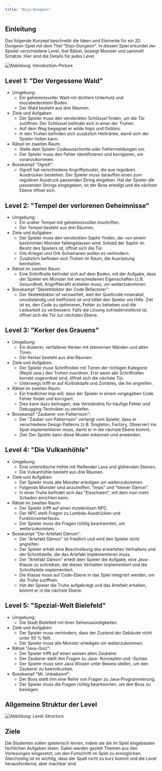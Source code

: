 ```yaml
---
title: "Dojo-Dungeon"
---
```


## Einleitung

Das folgende Konzept beschreibt die Ideen und Elemente für ein 2D Dungeon-Spiel mit dem
Titel "Dojo-Dungeon". In diesem Spiel erkundet der Spieler verschiedene Level,
löst Rätsel, besiegt Monster und sammelt Schätze. Hier sind die Details für jedes Level.

![Abbildung: Introduction-Picture](img/introduction_pic.png)

## Level 1: "Der Vergessene Wald"

- Umgebung:
    - Ein geheimnisvoller Wald mit dichtem
      Unterholz und moosbedecktem Boden.
    - Der Wald besteht aus drei Räumen.
- Ziele und Aufgaben:
    - Der Spieler muss den versteckten Schlüssel
      finden, um die Tür zuöffnen. Der Schlüssel
      befindet sich in einer der Truhen.
    - Auf dem Weg begegnet er wilde Imps und
      Goblins.
    - In den Truhen befinden sich zusätzlich
      Heiltränke, damit sich der Spieler heilen
      kann.
- Rätsel im zweiten Raum:
    - Stelle dem Spieler Codeausschnitte oder
      Fehlermeldungen vor.
    - Der Spieler muss den Fehler identifizieren
      und korrigieren, um voranzukommen.
- Bosskampf "OgreX":
    - OgreX hat verschiedene Angriffsmuster, die
      aus regulären Ausdrücken bestehen. Der
      Spieler muss daraufhin einen zum regulären
      Ausdruck passenden String eingeben. Hat
      der Spieler die passenden Strings eingegeben,
      ist der Boss erledigt und die nächste Ebene
      öffnet sich.

## Level 2: "Tempel der verlorenen Geheimnisse"

- Umgebung:
    - Ein uralter Tempel mit geheimnisvollen Inschriften.
    - Der Tempel besteht aus drei Räumen.
- Ziele und Aufgaben:
    - Der Spieler muss den versteckten Saphir
      finden, der von einem bestimmten Monster
      fallengelassen wird. Sobald der Saphir im
      Besitz des Spielers ist, öffnet sich die Tür.
    - Ork-Krieger und Ork-Schamanen wollen es
      verhindern.
    - Zusätzlich befinden sich Truhen im Raum,
      die Ausrüstung beinhalten.
- Rätsel im zweiten Raum:
    - Eine Schriftrolle befindet sich auf dem Boden,
      mit der Aufgabe, dass der Spieler
      ein Monster mit verschiedenen Eigenschaften
      (z.B. Gesundheit, Angriffskraft) erstellen
      muss, um weiterzukommen.
- Bosskampf "Skelettdoktor der Code Refactorer":
    - Der Skelettdoktor ist verzweifelt, weil der
      Quellcode miserabel, unvollständig und ineffizient ist und
      bittet den Spieler um Hilfe.
      Ziel ist es, den Code zu optimieren, Fehler
      zu beheben und die Lesbarkeit zu verbessern.
      Falls die Lösung zufriedenstellend ist, öffnet
      sich die Tür zur nächsten Ebene.

## Level 3: "Kerker des Grauens"

- Umgebung:
    - Ein düsterer, verfallener Kerker mit steinernen
      Wänden und alten Türen.
    - Der Kerker besteht aus drei Räumen.
- Ziele und Aufgaben:
    - Der Spieler muss Schriftrollen mit Tieren
      der richtigen Kategorie (Reptil usw.)
      den Truhen zuordnen. Erst wenn alle
      Schriftrollen korrekt zugeordnet sind, öffnet
      sich die nächste Tür.
    - Unterwegs trifft er auf Kürbisköpfe und
      Zombies, die ihn angreifen.
- Rätsel im zweiten Raum:
    - Ein friedlicher Imp will, dass der Spieler in
      einem vorgegeben Code Fehler findet und korrigiert.
    - Dies kann dazu beitragen, das Verständnis
      für häufige Fehler und Debugging-Techniken
      zu vertiefen.
- Bosskampf "Zauberer von Patternson":
    - Der "Zauber von Patternson" verlangt vom
      Spieler, dass er verschiedene Design Patterns
      (z.B. Singleton, Factory, Observer) ins Spiel
      implementieren muss, damit er in die nächste
      Ebene kommt.
    - Ziel: Der Spieler kann diese Muster erkennen
      und anwenden.

## Level 4: "Die Vulkanhöhle"

- Umgebung:
    - Eine unterirdische Höhle mit fließender Lava
      und glühenden Steinen.
    - Die Vulkanhöhle besteht aus drei Räumen.
- Ziele und Aufgaben:
    - Der Spieler muss alle Monster erledigen um
      weiterzukommen.
    - Folgende Monster sind anzutreffen: "Imps"
      und "kleiner Dämon".
    - In einer Truhe befindet sich das "Eisschwert",
      mit dem man mehr Schaden anrichten kann.
- Rätsel im zweiten Raum:
    - Der Spieler trifft auf einen mysteriösen NPC.
    - Der NPC stellt Fragen zu Lambda-Ausdrücken
      und Funktionsinterfaces.
    - Der Spieler muss die Fragen richtig beantworten, um weiterzukommen.
- Bosskampf "Der Artefakt Dämon":
    - Der "Artefakt Dämon" ist friedlich und wird
      den Spieler nicht angreifen.
    - Der Spieler erhält eine Beschreibung des erwarteten
      Verhaltens und der Schnittstelle,
      die das Artefakt implementieren muss.
    - Der "Artefakt Dämon" erteilt dem Spieler
      die Aufgabe, eine Java-Klasse zu schreiben,
      die dieses Verhalten implementiert und die
      Schnittstelle implementiert.
    - Die Klasse muss auf Code-Ebene in das Spiel
      integriert werden, um die Truhe zuöffnen.
    - Hat der Spieler die Truhe aufgekriegt und
      das Artefakt erhalten, kommt er in die
      nächste Ebene.

## Level 5: "Spezial-Welt Bielefeld"

- Umgebung:
    - Die Stadt Bielefeld mit ihren Sehenswürdigkeiten.
- Ziele und Aufgaben:
    - Der Spieler muss verhindern, dass der Zustand der Gebäude
      nicht unter 50 % fällt.
    - Der Spieler muss alle Monster erledigen um
      weiterzukommen.
- Rätsel "Java-Quiz":
    - Der Spieler trifft auf einen weisen alten Zauberer.
    - Der Zauberer stellt ihm Fragen zu Java-
      Konzepten und -Syntax.
    - Der Spieler muss sein Java Wissen unter Beweis stellen, um den Zauberer
      zu beeindrucken.
- Bosskampf "Mr. Unbekannt":
    - Der Boss stellt ihm eine Reihe von Fragen zu
      Java-Programmierung.
    - Der Spieler muss die Fragen richtig beantworten, um den Boss zu besiegen.

## Allgemeine Struktur der Level

![Abbildung: Level-Structure](img/level_structure.png)

## Ziele

Die Studenten sollen spielerisch lernen, indem sie die im Spiel eingebauten fachlichen Aufgaben
lösen. Dabei werden gezielt Themen aus den Vorlesungen eingesetzt, um den Fortschritt
im Spiel zu ermöglichen. Gleichzeitig ist es wichtig, dass der Spaß nicht zu kurz kommt und
die Level herausfordernd, aber machbar sind.
